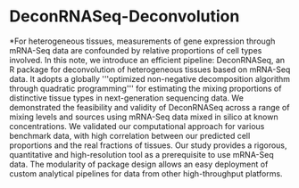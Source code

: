 # DeconRNASeq-Deconvolution
*For heterogeneous tissues, measurements of gene expression through mRNA-Seq data are confounded by relative proportions of cell types involved. In this note, we introduce an efficient pipeline: DeconRNASeq, an R package for deconvolution of heterogeneous tissues based on mRNA-Seq data. It adopts a globally '''optimized non-negative decomposition algorithm through quadratic programming''' for estimating the mixing proportions of distinctive tissue types in next-generation sequencing data. We demonstrated the feasibility and validity of DeconRNASeq across a range of mixing levels and sources using mRNA-Seq data mixed in silico at known concentrations. We validated our computational approach for various benchmark data, with high correlation between our predicted cell proportions and the real fractions of tissues. Our study provides a rigorous, quantitative and high-resolution tool as a prerequisite to use mRNA-Seq data. The modularity of package design allows an easy deployment of custom analytical pipelines for data from other high-throughput platforms.
 
